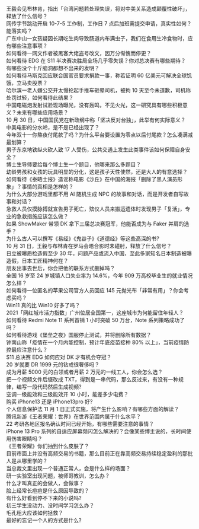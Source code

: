 王毅会见布林肯，指出「台湾问题若处理失误，将对中美关系造成颠覆性破坏」，释放了什么信号？  
网传字节跳动开启 10-7-5 工作制，工作日 7 点后加班需提交申请，真实性如何？能落实吗？  
广东中山一女孩疑因长期吃生肉导致肠道内布满虫子，我们在食用生冷食物时，应有哪些注意事项？  
如何看待一网文作者被黑客大佬盗号改文，因万分惭愧而停更？  
如何看待 EDG 在 S11 半决赛决胜局全场几乎零失误？你对总决赛有哪些期待？  
有哪些没个十斤脑洞都想不出来的发明？  
如何看待马斯克回应联合国官员要求捐款一事，称若证明 60 亿美元可解决全球饥饿，立马卖股票？  
哈尔滨一老人嫌公交开太慢抡起手推车砸晕司机，被拘 10 天至今未道歉，司机称处罚过轻，如何看待此结果？  
中国电磁炮发射试验现场曝光，没有轰鸣，不见火光，这一研究具有哪些积极意义？未来有哪些应用场景？  
10 月 30 日，中国国民党在新政纲中称「坚决反对台独」，此举有何实际意义？  
中美电影的分水岭，是不是已经出现了？  
今年双十一你熬夜付尾款了吗？为什么平台要设置为零点以后付尾款？怎么凑满减最划算？  
男子东京地铁纵火砍人致 17 人受伤，公共交通上发生此类事件该如何保障自身安全？  
博士生导师要给每个博士生一个题目，他哪来那么多题目？  
幼龄男孩和女孩的玩具明显的分化，这是孩子天性使然，还是大人的有意选择？  
如何看待《泰晤士报》造谣称电影《沙丘》在中国的海报「删除了黑人演员形象」？事情的真相是怎样的？  
为什么大部分游戏里都不用 AI 随机生成 NPC 的故事和对话，而是开发者自写故事和对话？  
急救人员仅摸脉搏就宣告男子死亡，殡仪人员来搬运遗体时发现男子「复活」，专业的急救措施应该怎么做？  
如果 ShowMaker 带领 DK 拿下三届总决赛冠军，他能否成为与 Faker 并肩的选手？  
为什么古人可以撰写《易经》《鬼谷子》《道德经》等这些高深的书?  
10 月 31 日，王毅与布林肯在罗马会晤合影时未碰肘，释放了什么信号？  
日立被曝质检造假至少 30 年，问题产品或流入中国，至此多家知名日本制造被曝造假，日本工匠精神何在？  
朋友出事去世后，你会把他的联系方式删掉吗？  
全国 16 岁至 24 岁城镇人口失业率为 14.6%，今年 909 万高校毕业生的就业情况怎么样？  
如何看待一位匿名的苹果公司官方人员回应 145 元抛光布「非常有用」？你会考虑买吗？  
Win11 真的比 Win10 好多了吗？  
2021「网红城市活力指数」广州位居全国第一，这座城市为何能留住年轻人？  
如何看待 Redmi Note 11 系列首销 1 小时突破 50 万台，Note 系列策略成功了吗？  
如何看待游戏《堡垒之夜》国服停止测试，并将删除所有数据？  
钟南山称「疫情在一个月内能控制，预计年底疫苗接种 80% 以上」，当前疫情防控最应注意什么？  
S11 总决赛 EDG 如何应对 DK 才有机会夺冠？  
20 岁就要 DR 1999 元的钻戒很奢侈吗？  
成为月薪 5000 元的白领或者月薪 2 万元的一线工人，你会怎么选？  
把一个视频文件后缀改成 TXT，得到是一串代码，那么反过来，有没有一种规律，编写一段代码然后生成视频?  
空调一级能效和三级能效开 10 小时，能差多少电费？  
购买 iPhone13 还是 iPhone13pro 好?  
个人信息保护法 11 月 1 日正式实施，将产生什么影响？有哪些方面的解读？  
腾讯新游《王者荣耀：世界》在世界范围内属于什么水平？  
22 考研各地区报名确认时间已经开始，有哪些需要注意的事情？  
iPhone 13 Pro 系列的自适应屏幕频闪怎么解决的？会像某些博主说的，长时间使用伤害眼睛吗？  
《王者荣耀》你们抽到什么皮肤了？  
目前市面上并没有高频交易的书籍，那么目前正在靠高频交易持续稳定盈利的那批人是从哪里学的？  
当总裁文里出现一个普通正常人，会是什么样的场面？  
研一实验室出现问题，被师哥教训，怎么办？  
什么才叫真正的会做人，会做事？  
脸上经常长痘痘是什么原因导致的？  
有什么好看到停不下来的小说吗?  
初三学生没动力、没时间学习怎么办？  
毛孔粗大应该如何拯救？  
最好的忘记一个人的方式是什么?  
